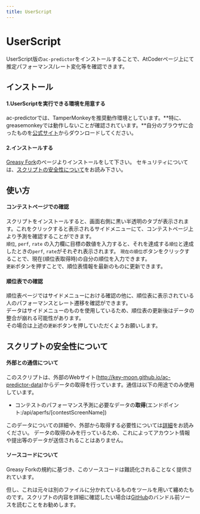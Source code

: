 ```yaml
---
title: UserScript
---
```


# UserScript
UserScript版の`ac-predictor`をインストールすることで、AtCoderページ上にて推定パフォーマンス/レート変化等を確認できます。

## インストール
#### 1.UserScriptを実行できる環境を用意する
ac-predictorでは、TamperMonkeyを推奨動作環境としています。**特に、greasemonkeyでは動作しないことが確認されています。**自分のブラウザに合ったものを[公式サイト](https://www.tampermonkey.net/)からダウンロードしてください。

#### 2.インストールする
[Greasy Fork](https://greasyfork.org/ja/scripts/369954-ac-predictor)のページよりインストールをして下さい。
セキュリティについては、[スクリプトの安全性について](#スクリプトの安全性について)をお読み下さい。

## 使い方
#### コンテストページでの確認
スクリプトをインストールすると、画面右側に黒い半透明のタブが表示されます。これをクリックすると表示されるサイドメニューにて、コンテストページ上より予測を確認することができます。<br>
`順位`, `perf`, `rate` の入力欄に目標の数値を入力すると、それを達成する`順位`と達成したときの`perf`, `rate`がそれぞれ表示されます。 `現在の順位`ボタンをクリックすることで、現在(順位表取得時)の自分の順位を入力できます。<br>
`更新`ボタンを押すことで、順位表情報を最新のものに更新できます。

#### 順位表での確認
順位表ページではサイドメニューにおける確認の他に、順位表に表示されている人のパフォーマンスとレート遷移を確認ができます。<br>
データはサイドメニューのものを使用しているため、順位表の更新後はデータの整合が崩れる可能性があります。<br>
その場合は上述の`更新`ボタンを押していただくようお願いします。

## スクリプトの安全性について
#### 外部との通信について
このスクリプトは、外部のWebサイト(http://key-moon.github.io/ac-predictor-data)からデータの取得を行っています。通信は以下の用途でのみ使用しています。

- コンテストのパフォーマンス予測に必要なデータの**取得**(エンドポイント:/api/aperfs/\[contestScreenName\])

このデータについての詳細や、外部から取得する必要性については[詳細](https://gist.github.com/key-moon/b26f8fce0e70ce6249fd9de2542352d4)をお読みください。 データの取得のみを行っているため、これによってアカウント情報や提出等のデータが送信されることはありません。

#### ソースコードについて
Greasy Forkの規約に基づき、このソースコードは難読化されることなく提供されています。

但し、これは元々は別のファイルに分かれているものをツールを用いて纏めたものです。スクリプトの内容を詳細に確認したい場合は[GitHub](https://github.com/key-moon/ac-predictor.user.js)のバンドル前ソースを読むことをお勧めします。
